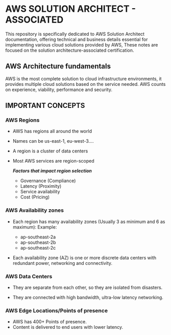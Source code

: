 # **AWS SOLUTION ARCHITECT - ASSOCIATED**
This repository is specifically dedicated to AWS Solution Architect documentation, offering technical and business details essential for implementing various cloud solutions provided by AWS, These notes are focused on the solution architecture-associated certification.

## AWS Architecture fundamentals
AWS is the most complete solution to cloud infrastructure environments, it provides multiple cloud solutions based on the service needed. AWS counts on experience, viability, performance and security.

## IMPORTANT CONCEPTS
### AWS Regions
- AWS has regions all around the world
- Names can be us-east-1, eu-west-3....
- A region is a cluster of data centers
- Most AWS services are region-scoped
  
  ***Factors that impact region selection***
  - Governance (Compliance)
  - Latency (Proximity)
  - Service availability
  - Cost (Pricing)
  
### AWS Availability zones
-   Each region has many availability zones (Usually 3 as minimum and 6 as maximum):
    Example:
    - ap-southeast-2a
    - ap-southeast-2b
    - ap-southeast-2c

- Each availability zone (AZ) is one or more discrete data centers with redundant power, networking and connectivity.

### AWS Data Centers

- They are separate from each other, so they are isolated from disasters.

- They are connected with high bandwidth, ultra-low latency networking.

### AWS Edge Locations/Points of presence

- AWS has 400+ Points of presence.
- Content is delivered to end users with lower latency.



<!--### Services
#### Factors that impact region selection
- Governance
- Latency
- Service availability
- Cost
-->
